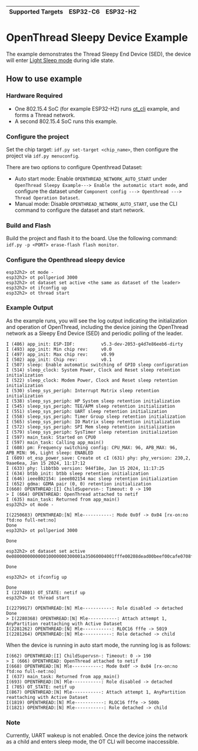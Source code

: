 | Supported Targets | ESP32-C6 | ESP32-H2 |
| ----------------- | -------- | -------- |
# OpenThread Sleepy Device Example

The example demonstrates the Thread Sleepy End Device (SED), the device will enter [Light Sleep mode](https://docs.espressif.com/projects/esp-idf/en/latest/esp32h2/api-reference/system/sleep_modes.html#sleep-modes) during idle state.
## How to use example

### Hardware Required
* One 802.15.4 SoC (for example ESP32-H2) runs [ot_cli](../../ot_cli/) example, and forms a Thread network.
* A second 802.15.4 SoC runs this example.

### Configure the project

Set the chip target: `idf.py set-target <chip_name>`, then configure the project via `idf.py menuconfig`.

There are two options to configure Openthread Dataset:

* Auto start mode: Enable `OPENTHREAD_NETWORK_AUTO_START` under `OpenThread Sleepy Example---> Enable the automatic start mode`, and configure the dataset under `Component config ---> Openthread ---> Thread Operation Dataset`.
* Manual mode: Disable `OPENTHREAD_NETWORK_AUTO_START`, use the CLI command to configure the dataset and start network.

### Build and Flash

Build the project and flash it to the board. Use the following command: `idf.py -p <PORT> erase-flash flash monitor`.

### Configure the Openthread sleepy device
```
esp32h2> ot mode -
esp32h2> ot pollperiod 3000
esp32h2> ot dataset set active <the same as dataset of the leader>
esp32h2> ot ifconfig up
esp32h2> ot thread start
```

### Example Output

As the example runs, you will see the log output indicating the initialization and operation of OpenThread, including the device joining the OpenThread network as a Sleepy End Device (SED) and periodic polling of the leader.

```
I (486) app_init: ESP-IDF:          v5.3-dev-2053-g4d7e86eeb6-dirty
I (493) app_init: Min chip rev:     v0.0
I (497) app_init: Max chip rev:     v0.99
I (502) app_init: Chip rev:         v0.1
I (507) sleep: Enable automatic switching of GPIO sleep configuration
I (514) sleep_clock: System Power, Clock and Reset sleep retention initialization
I (522) sleep_clock: Modem Power, Clock and Reset sleep retention initialization
I (530) sleep_sys_periph: Interrupt Matrix sleep retention initialization
I (538) sleep_sys_periph: HP System sleep retention initialization
I (545) sleep_sys_periph: TEE/APM sleep retention initialization
I (551) sleep_sys_periph: UART sleep retention initialization
I (558) sleep_sys_periph: Timer Group sleep retention initialization
I (565) sleep_sys_periph: IO Matrix sleep retention initialization
I (572) sleep_sys_periph: SPI Mem sleep retention initialization
I (579) sleep_sys_periph: SysTimer sleep retention initialization
I (597) main_task: Started on CPU0
I (597) main_task: Calling app_main()
I (608) pm: Frequency switching config: CPU_MAX: 96, APB_MAX: 96, APB_MIN: 96, Light sleep: ENABLED
I (609) ot_esp_power_save: Create ot cI (631) phy: phy_version: 230,2, 9aae6ea, Jan 15 2024, 11:17:12
I (633) phy: libbtbb version: 944f18e, Jan 15 2024, 11:17:25
I (634) btbb_init: btbb sleep retention initialization
I (646) ieee802154: ieee802154 mac sleep retention initialization
I (652) gdma: GDMA pair (0, 0) retention initialization
I(660) OPENTHREAD:[I] ChildSupervsn-: Timeout: 0 -> 190
> I (664) OPENTHREAD: OpenThread attached to netif
I (635) main_task: Returned from app_main()
esp32h2> ot mode -

I(2250683) OPENTHREAD:[N] Mle-----------: Mode 0x0f -> 0x04 [rx-on:no ftd:no full-net:no]
Done
esp32h2> ot pollperiod 3000

Done

esp32h2> ot dataset set active 0e080000000000010000000300001a35060004001fffe00208dead00beef00cafe0708fd000db800a00000051000112233445566778899aabbccdd0000030e4f70656e5468726561642d455350010212340410104810e2315100afd6bc9215a6bfac530c0402a0f7f8

Done

esp32h2> ot ifconfig up

Done
I (2274801) OT_STATE: netif up
esp32h2> ot thread start

I(2279917) OPENTHREAD:[N] Mle-----------: Role disabled -> detached
Done
> I(2280368) OPENTHREAD:[N] Mle-----------: Attach attempt 1, AnyPartition reattaching with Active Dataset
I(2281262) OPENTHREAD:[N] Mle-----------: RLOC16 fffe -> 5019
I(2281264) OPENTHREAD:[N] Mle-----------: Role detached -> child

```

When the device is running in auto start mode, the running log is as follows:

```
I(662) OPENTHREAD:[I] ChildSupervsn-: Timeout: 0 -> 190
> I (666) OPENTHREAD: OpenThread attached to netif
I(668) OPENTHREAD:[N] Mle-----------: Mode 0x0f -> 0x04 [rx-on:no ftd:no full-net:no]
I (637) main_task: Returned from app_main()
I(693) OPENTHREAD:[N] Mle-----------: Role disabled -> detached
I (705) OT_STATE: netif up
I(867) OPENTHREAD:[N] Mle-----------: Attach attempt 1, AnyPartition reattaching with Active Dataset
I(1819) OPENTHREAD:[N] Mle-----------: RLOC16 fffe -> 500b
I(1821) OPENTHREAD:[N] Mle-----------: Role detached -> child
```
### Note
Currently, UART wakeup is not enabled. Once the device joins the network as a child and enters sleep mode, the OT CLI will become inaccessible.
